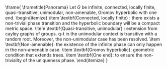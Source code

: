 \frame{
\frametitle{Panorama}
Let $G$ be infinite, connected, locally finite, quasi-transitive, unimodular, non-amenable, Gromov hyperbolic with one end.
\begin{itemize}
\item \textbf{Connected, locally finite} : there exists a non-trivial phase transition and the hyperbolic boundary will be a compact metric space.
\item \textbf{Quasi-transitive, unimodular} : extension from cayley graphs of groups. q-t in the unimodular context is transitive with a random root. Moreover, the non-unimodular case has been resolved.
\item \textbf{Non-amenable}: the existence of the infinite phase can only happen in the non-amenable case.
\item \textbf{Gromov hyperbolic}: geometric condition that extends trees.
\item \textbf{One end}: to ensure the non-triviality of the uniqueness phase.
\end{itemize}
}

